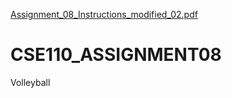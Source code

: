 [Assignment_08_Instructions_modified_02.pdf](https://github.com/sephiroth042/CSE110_ASSIGNMENT08/files/7298956/Assignment_08_Instructions_modified_02.pdf)
# CSE110_ASSIGNMENT08
Volleyball

